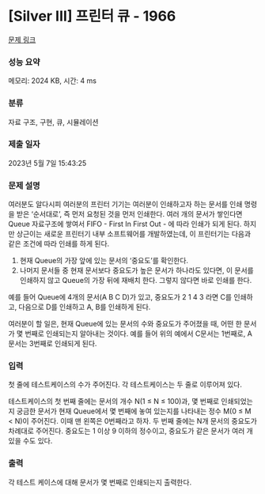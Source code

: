 # [Silver III] 프린터 큐 - 1966 

[문제 링크](https://www.acmicpc.net/problem/1966) 

### 성능 요약

메모리: 2024 KB, 시간: 4 ms

### 분류

자료 구조, 구현, 큐, 시뮬레이션

### 제출 일자

2023년 5월 7일 15:43:25

### 문제 설명

<p>여러분도 알다시피 여러분의 프린터 기기는 여러분이 인쇄하고자 하는 문서를 인쇄 명령을 받은 ‘순서대로’, 즉 먼저 요청된 것을 먼저 인쇄한다. 여러 개의 문서가 쌓인다면 Queue 자료구조에 쌓여서 FIFO - First In First Out - 에 따라 인쇄가 되게 된다. 하지만 상근이는 새로운 프린터기 내부 소프트웨어를 개발하였는데, 이 프린터기는 다음과 같은 조건에 따라 인쇄를 하게 된다.</p>

<ol>
	<li>현재 Queue의 가장 앞에 있는 문서의 ‘중요도’를 확인한다.</li>
	<li>나머지 문서들 중 현재 문서보다 중요도가 높은 문서가 하나라도 있다면, 이 문서를 인쇄하지 않고 Queue의 가장 뒤에 재배치 한다. 그렇지 않다면 바로 인쇄를 한다.</li>
</ol>

<p>예를 들어 Queue에 4개의 문서(A B C D)가 있고, 중요도가 2 1 4 3 라면 C를 인쇄하고, 다음으로 D를 인쇄하고 A, B를 인쇄하게 된다.</p>

<p>여러분이 할 일은, 현재 Queue에 있는 문서의 수와 중요도가 주어졌을 때, 어떤 한 문서가 몇 번째로 인쇄되는지 알아내는 것이다. 예를 들어 위의 예에서 C문서는 1번째로, A문서는 3번째로 인쇄되게 된다.</p>

### 입력 

 <p>첫 줄에 테스트케이스의 수가 주어진다. 각 테스트케이스는 두 줄로 이루어져 있다.</p>

<p>테스트케이스의 첫 번째 줄에는 문서의 개수 N(1 ≤ N ≤ 100)과, 몇 번째로 인쇄되었는지 궁금한 문서가 현재 Queue에서 몇 번째에 놓여 있는지를 나타내는 정수 M(0 ≤ M < N)이 주어진다. 이때 맨 왼쪽은 0번째라고 하자. 두 번째 줄에는 N개 문서의 중요도가 차례대로 주어진다. 중요도는 1 이상 9 이하의 정수이고, 중요도가 같은 문서가 여러 개 있을 수도 있다.</p>

### 출력 

 <p>각 테스트 케이스에 대해 문서가 몇 번째로 인쇄되는지 출력한다.</p>

